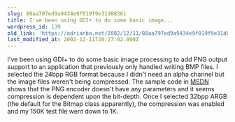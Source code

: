 ```yaml
---
slug: 88aa797ed9a9434e9f019f9e31d08361
title: I've been using GDI+ to do some basic image...
wordpress_id: 139
old_link: 'https://adrianba.net/2002/12/11/88aa797ed9a9434e9f019f9e31d08361/'
last_modified_at: 2002-12-11T20:27:02.000Z
---
```


I've been using GDI+ to do some basic image processing to add
PNG output support to an application that previously only handled
writing BMP files. I selected the 24bpp RGB format because I didn't
need an alpha channel but the image files weren't being compressed.
The sample code in
[
MSDN](http://msdn.microsoft.com/library/default.asp?url=/library/en-us/gdicpp/gdi+/usinggdi+/usingimageencodersanddecoders/determiningtheparameterssupportedbyanencoder/listingparametersandvaluesforallencoders.asp) shows that the PNG encoder doesn't have any parameters and
it seems compression is dependent upon the bit-depth. Once I
selected 32bpp ARGB (the default for the Bitmap class apparently),
the compression was enabled and my 150K test file went down to
1K.
